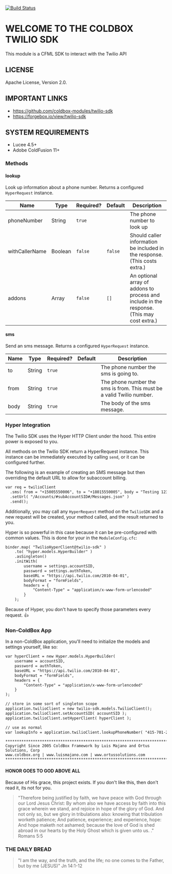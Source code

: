 [![Build Status](https://travis-ci.org/coldbox-modules/cbox-validation.svg?branch=development)](https://travis-ci.org/coldbox-modules/cbox-validation)

# WELCOME TO THE COLDBOX TWILIO SDK

This module is a CFML SDK to interact with the Twilio API

## LICENSE

Apache License, Version 2.0.

## IMPORTANT LINKS

* https://github.com/coldbox-modules/twilio-sdk
* https://forgebox.io/view/twilio-sdk

## SYSTEM REQUIREMENTS

* Lucee 4.5+
* Adobe ColdFusion 11+

### Methods

#### lookup

Look up information about a phone number. Returns a configured `HyperRequest`
instance.

| Name           | Type          | Required? | Default | Description                                                                                |
| -------------- | ------------- | --------- | ------- | ------------------------------------------------------------------------------------------ |
| phoneNumber    | String        | `true`    |         | The phone number to look up                                                                |
| withCallerName | Boolean       | `false`   | `false` | Should caller information be included in the response. (This costs extra.)                 |
| addons         | Array<String> | `false`   | `[]`    | An optional array of addons to process and include in the response. (This may cost extra.) |

#### sms

Send an sms message. Returns a configured `HyperRequest` instance.

| Name | Type   | Required? | Default | Description                                                           |
| ---- | ------ | --------- | ------- | --------------------------------------------------------------------- |
| to   | String | `true`    |         | The phone number the sms is going to.                                 |
| from | String | `true`    |         | The phone number the sms is from. This must be a valid Twilio number. |
| body | String | `true`    |         | The body of the sms message.                                          |

### Hyper Integration

The Twilio SDK uses the Hyper HTTP Client under the hood. This entire power is
exposed to you.

All methods on the Twilio SDK return a HyperRequest instance. This instance can
be immediately executed by calling `send`, or it can be configured further.

The following is an example of creating an SMS message but then overriding the
default URL to allow for subaccount billing.

```cfc
var req = twilioClient
  .sms( from = "+15005550006", to = "+18015550005", body = "Testing 123" )
  .setUrl( "/Accounts/#subAccountSID#/Messages.json" )
  .send();
```

Additionally, you may call any `HyperRequest` method on the `TwilioSDK` and a
new request will be created, your method called, and the result returned to you.

Hyper is so powerful in this case because it can be pre-configured with common
values. This is done for your in the `ModuleConfig.cfc`:

```cfc
binder.map( "TwilioHyperClient@twilio-sdk" )
    .to( "hyper.models.HyperBuilder" )
    .asSingleton()
    .initWith(
        username = settings.accountSID,
        password = settings.authToken,
        baseURL = "https://api.twilio.com/2010-04-01",
        bodyFormat = "formFields",
        headers = {
            "Content-Type" = "application/x-www-form-urlencoded"
        }
    );
```

Because of Hyper, you don't have to specify those parameters every request. 👍

### Non-ColdBox App

In a non-ColdBox application, you'll need to initialize the models and settings
yourself, like so:

```cfc
var hyperClient = new Hyper.models.HyperBuilder(
    username = accountSID,
    password = authToken,
    baseURL = "https://api.twilio.com/2010-04-01",
    bodyFormat = "formFields",
    headers = {
        "Content-Type" = "application/x-www-form-urlencoded"
    }
);

// store in some sort of singleton scope
application.twilioClient = new twilio-sdk.models.TwilioClient();
application.twilioClient.setAccountSID( accountSID );
application.twilioClient.setHyperClient( hyperClient );

// use as normal
var lookupInfo = application.twilioClient.lookupPhoneNumber( "415-701-2311" );
```

```
********************************************************************************
Copyright Since 2005 ColdBox Framework by Luis Majano and Ortus Solutions, Corp
www.coldbox.org | www.luismajano.com | www.ortussolutions.com
********************************************************************************
```

#### HONOR GOES TO GOD ABOVE ALL

Because of His grace, this project exists. If you don't like this, then don't
read it, its not for you.

> "Therefore being justified by faith, we have peace with God through our Lord
> Jesus Christ: By whom also we have access by faith into this grace wherein we
> stand, and rejoice in hope of the glory of God. And not only so, but we glory
> in tribulations also: knowing that tribulation worketh patience; And patience,
> experience; and experience, hope: And hope maketh not ashamed; because the
> love of God is shed abroad in our hearts by the Holy Ghost which is given unto
> us. ." Romans 5:5

### THE DAILY BREAD

> "I am the way, and the truth, and the life; no one comes to the Father, but by
> me (JESUS)" Jn 14:1-12
